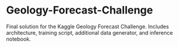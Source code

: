 # Geology-Forecast-Challenge
Final solution for the Kaggle Geology Forecast Challenge. Includes architecture, training script, additional data generator, and inference notebook.
